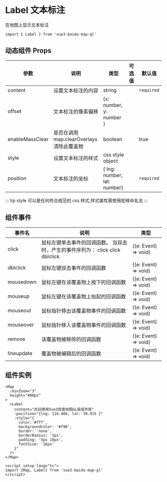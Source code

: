 # Label 文本标注

在地图上显示文本标注

```ts:no-line-numbers
import { Label } from 'vue3-baidu-map-gl'
```

## 动态组件 Props

| 参数            | 说明                                      | 类型                        | 可选值 | 默认值     |
| --------------- | ----------------------------------------- | --------------------------- | ------ | ---------- |
| content         | 设置文本标注的内容                        | string                      |        | `required` |
| offset          | 文本标注的像素偏移                        | {x: number, y: number }     |        |            |
| enableMassClear | 是否在调用 map.clearOverlays 清除此覆盖物 | boolean                     |        | true       |
| style           | 设置文本标注的样式                        | css style object            |        |            |
| position        | 文本标注的坐标                            | { lng: number, lat: number} |        | `required` |

::: tip
style 可以是任何符合规范的 css 样式,样式属性需使用驼峰命名法
:::
## 组件事件

| 事件名     | 说明                                                                           | 类型                 |
| ---------- | ------------------------------------------------------------------------------ | -------------------- |
| click      | 鼠标左键单击事件的回调函数。 当双击时，产生的事件序列为： click click dblclick | ((e: Event) => void) |
| dblclick   | 鼠标左键双击事件的回调函数                                                     | ((e: Event) => void) |
| mousedown  | 鼠标左键在该覆盖物上按下的回调函数                                             | ((e: Event) => void) |
| mouseup    | 鼠标左键在该覆盖物上抬起的回调函数                                             | ((e: Event) => void) |
| mouseout   | 鼠标指针移出该覆盖物事件的回调函数                                             | ((e: Event) => void) |
| mouseover  | 鼠标指针移入该覆盖物事件的回调函数                                             | ((e: Event) => void) |
| remove     | 该覆盖物被移除的回调函数                                                       | ((e: Event) => void) |
| lineupdate | 覆盖物被编辑后的回调函数                                                       | ((e: Event) => void) |

## 组件实例

<div>
<Map
  :ak="'4stE857hYPHbEmgKhLiTAa0QbCIULHpm'"
  :minZoom="3"
  height="400px"
>
  <Label
    content="欢迎使用Vue3百度地图GL版组件库"
    :position="{lng: 116.404, lat: 39.915 }"
    :style="{
      color:'#fff',
      backgroundColor: '#f90',
      border: 'none',
      borderRadius: '3px',
      padding: '5px 10px',
      fontSize: '16px'
    }"
  />
</Map>
</div>

```vue:no-line-numbers
<Map
  :minZoom="3"
  height="400px"
>
  <Label
    content="欢迎使用Vue3百度地图GL版组件库"
    :position="{lng: 116.404, lat: 39.915 }"
    :style="{
      color:'#fff',
      backgroundColor: '#f90',
      border: 'none',
      borderRadius: '3px',
      padding: '5px 10px',
      fontSize: '16px'
    }"
  />
</Map>

<script setup lang="ts">
import {Map, Label} from 'vue3-baidu-map-gl'
</script>
```
